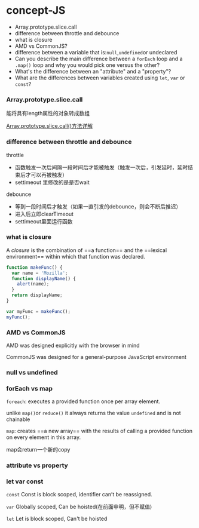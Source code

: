 # concept-JS



- Array.prototype.slice.call
- difference between throttle and debounce
- what is closure
- AMD vs CommonJS?
- difference between a variable that is:```null```,```undefined```or undeclared
- Can you describe the main difference between a `forEach` loop and a `.map()` loop and why you would pick one versus the other?
- What's the difference between an "attribute" and a "property"?
- What are the differences between variables created using `let`, `var` or `const`?








### Array.prototype.slice.call

能将具有length属性的对象转成数组

[Array.prototype.slice.call()方法详解](http://blog.csdn.net/i10630226/article/details/49702375)



### difference between throttle and debounce

throttle

- 函数触发一次后间隔一段时间后才能被触发（触发一次后，引发延时，延时结束后才可以再被触发）
- settimeout 里修改的是是否wait

debounce

- 等到一段时间后才触发（如果一直引发的debounce，则会不断后推迟）
- 进入后立即clearTimeout
- settimeout里面运行函数



### what is closure

A *closure* is the combination of ==a function== and the ==lexical environment== within which that function was declared. 

```javascript
function makeFunc() {
  var name = 'Mozilla';
  function displayName() {
    alert(name);
  }
  return displayName;
}

var myFunc = makeFunc();
myFunc();
```



### AMD vs CommonJS

AMD  was designed explicitly with the browser in mind

CommonJS was designed for a general-purpose JavaScript environment



### null vs undefined





### forEach vs map

`foreach`: executes a provided function once per array element.

unlike `map()`or `reduce()` it always returns the value `undefined` and is not chainable



`map`: creates ==a new array== with the results of calling a provided function on every element in this array.

map会return一个新的copy



### attribute vs property



### let var const

`const` Const is block scoped, identifier can’t be reassigned.

`var` Globally scoped, Can be hoisted(在前面申明，但不赋值)

`let` Let is block scoped, Can't be hoisted
